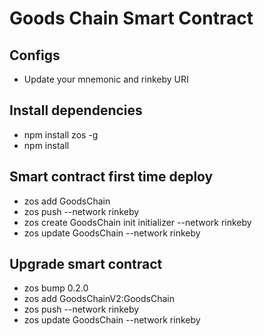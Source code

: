 # Goods Chain Smart Contract

## Configs
* Update your mnemonic and rinkeby URI

## Install dependencies
* npm install zos -g
* npm install

## Smart contract first time deploy
* zos add GoodsChain
* zos push --network rinkeby
* zos create GoodsChain init initializer --network rinkeby
* zos update GoodsChain --network rinkeby

## Upgrade smart contract
* zos bump 0.2.0
* zos add GoodsChainV2:GoodsChain
* zos push --network rinkeby
* zos update GoodsChain --network rinkeby